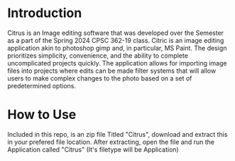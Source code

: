 # Introduction
Citrus is an Image editing software that was developed over the Semester as a part of the Spring 2024 CPSC 362-19 class. Citric is an image editing application akin to photoshop gimp and, in particular, MS Paint. The design prioritizes simplicity, convenience, and the ability to complete uncomplicated projects quickly. The application allows for importing image files into projects where edits can be made filter systems that will allow users to make complex changes to the photo based on a set of predetermined options. 

# How to Use
Included in this repo, is an zip file Titled "Citrus", download and extract this in your prefered file location. After extracting, open the file and run the Application called "Citrus" (It's filetype will be Application)
